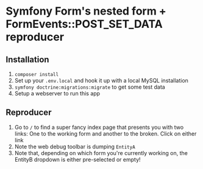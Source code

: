 # Symfony Form's nested form + FormEvents::POST_SET_DATA reproducer

## Installation
1) `composer install`
2) Set up your `.env.local` and hook it up with a local MySQL installation
3) `symfony doctrine:migrations:migrate` to get some test data
4) Setup a webserver to run this app

## Reproducer
1) Go to `/` to find a super fancy index page that presents you with two links: One to the working form and another to the broken. Click on either link
2) Note the web debug toolbar is dumping `EntityA`
3) Note that, depending on which form you're currently working on, the EntityB dropdown is either pre-selected or empty!
